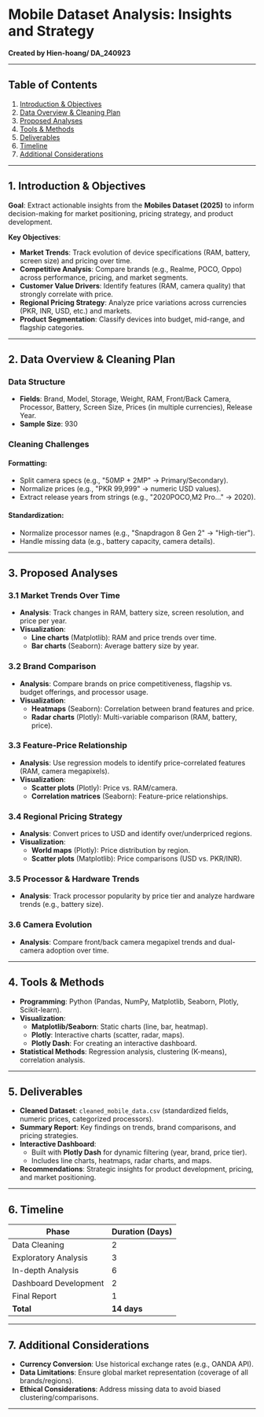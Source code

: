 # Mobile Dataset Analysis: Insights and Strategy  
**Created by Hien-hoang/ DA_240923**  

---

## Table of Contents  
1. [Introduction & Objectives](#1-introduction-objectives)  
2. [Data Overview & Cleaning Plan](#2-data-overview-cleaning-plan)  
3. [Proposed Analyses](#3-proposed-analyses)  
4. [Tools & Methods](#4-tools-methods)  
5. [Deliverables](#5-deliverables)  
6. [Timeline](#6-timeline)  
7. [Additional Considerations](#7-additional-considerations)  

---

## 1. Introduction & Objectives  
**Goal**: Extract actionable insights from the **Mobiles Dataset (2025)** to inform decision-making for market positioning, pricing strategy, and product development.  

**Key Objectives**:  
- **Market Trends**: Track evolution of device specifications (RAM, battery, screen size) and pricing over time.  
- **Competitive Analysis**: Compare brands (e.g., Realme, POCO, Oppo) across performance, pricing, and market segments.  
- **Customer Value Drivers**: Identify features (RAM, camera quality) that strongly correlate with price.  
- **Regional Pricing Strategy**: Analyze price variations across currencies (PKR, INR, USD, etc.) and markets.  
- **Product Segmentation**: Classify devices into budget, mid-range, and flagship categories.  

---

## 2. Data Overview & Cleaning Plan  

### **Data Structure**  
- **Fields**: Brand, Model, Storage, Weight, RAM, Front/Back Camera, Processor, Battery, Screen Size, Prices (in multiple currencies), Release Year.  
- **Sample Size**: 930  

### **Cleaning Challenges**  
#### **Formatting**:  
- Split camera specs (e.g., "50MP + 2MP" → Primary/Secondary).  
- Normalize prices (e.g., "PKR 99,999" → numeric USD values).  
- Extract release years from strings (e.g., "2020POCO,M2 Pro..." → 2020).  

#### **Standardization**:  
- Normalize processor names (e.g., "Snapdragon 8 Gen 2" → "High-tier").  
- Handle missing data (e.g., battery capacity, camera details).  

---

## 3. Proposed Analyses  

### **3.1 Market Trends Over Time**  
- **Analysis**: Track changes in RAM, battery size, screen resolution, and price per year.  
- **Visualization**:  
  - **Line charts** (Matplotlib): RAM and price trends over time.  
  - **Bar charts** (Seaborn): Average battery size by year.  

### **3.2 Brand Comparison**  
- **Analysis**: Compare brands on price competitiveness, flagship vs. budget offerings, and processor usage.  
- **Visualization**:  
  - **Heatmaps** (Seaborn): Correlation between brand features and price.  
  - **Radar charts** (Plotly): Multi-variable comparison (RAM, battery, price).  

### **3.3 Feature-Price Relationship**  
- **Analysis**: Use regression models to identify price-correlated features (RAM, camera megapixels).  
- **Visualization**:  
  - **Scatter plots** (Plotly): Price vs. RAM/camera.  
  - **Correlation matrices** (Seaborn): Feature-price relationships.  

### **3.4 Regional Pricing Strategy**  
- **Analysis**: Convert prices to USD and identify over/underpriced regions.  
- **Visualization**:  
  - **World maps** (Plotly): Price distribution by region.  
  - **Scatter plots** (Matplotlib): Price comparisons (USD vs. PKR/INR).  

### **3.5 Processor & Hardware Trends**  
- **Analysis**: Track processor popularity by price tier and analyze hardware trends (e.g., battery size).  

### **3.6 Camera Evolution**  
- **Analysis**: Compare front/back camera megapixel trends and dual-camera adoption over time.  

---

## 4. Tools & Methods  
- **Programming**: Python (Pandas, NumPy, Matplotlib, Seaborn, Plotly, Scikit-learn).  
- **Visualization**:  
  - **Matplotlib/Seaborn**: Static charts (line, bar, heatmap).  
  - **Plotly**: Interactive charts (scatter, radar, maps).  
  - **Plotly Dash**: For creating an interactive dashboard.  
- **Statistical Methods**: Regression analysis, clustering (K-means), correlation analysis.  

---

## 5. Deliverables  
- **Cleaned Dataset**: `cleaned_mobile_data.csv` (standardized fields, numeric prices, categorized processors).  
- **Summary Report**: Key findings on trends, brand comparisons, and pricing strategies.  
- **Interactive Dashboard**:  
  - Built with **Plotly Dash** for dynamic filtering (year, brand, price tier).  
  - Includes line charts, heatmaps, radar charts, and maps.  
- **Recommendations**: Strategic insights for product development, pricing, and market positioning.  

---

## 6. Timeline  

| **Phase**               | **Duration (Days)** |  
|-------------------------|---------------------|  
| Data Cleaning           | 2                   |  
| Exploratory Analysis    | 3                   |  
| In-depth Analysis       | 6                   |  
| Dashboard Development   | 2                   |  
| Final Report            | 1                   |  
| **Total**               | **14 days**         |  

---

## 7. Additional Considerations  
- **Currency Conversion**: Use historical exchange rates (e.g., OANDA API).  
- **Data Limitations**: Ensure global market representation (coverage of all brands/regions).  
- **Ethical Considerations**: Address missing data to avoid biased clustering/comparisons.  

---
